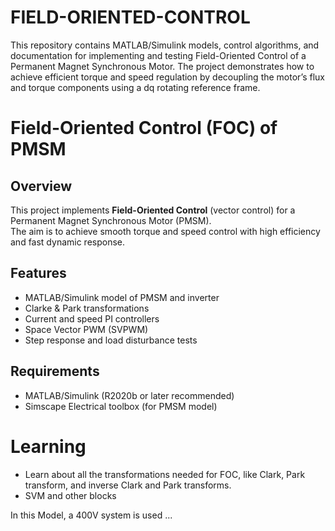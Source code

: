 # FIELD-ORIENTED-CONTROL
This repository contains MATLAB/Simulink models, control algorithms, and documentation for implementing and testing Field-Oriented Control of a Permanent Magnet Synchronous Motor. The project demonstrates how to achieve efficient torque and speed regulation by decoupling the motor’s flux and torque components using a dq rotating reference frame.
# Field-Oriented Control (FOC) of PMSM

## Overview
This project implements **Field-Oriented Control** (vector control) for a Permanent Magnet Synchronous Motor (PMSM).  
The aim is to achieve smooth torque and speed control with high efficiency and fast dynamic response.

## Features
- MATLAB/Simulink model of PMSM and inverter
- Clarke & Park transformations
- Current and speed PI controllers
- Space Vector PWM (SVPWM)
- Step response and load disturbance tests

## Requirements
- MATLAB/Simulink (R2020b or later recommended)
- Simscape Electrical toolbox (for PMSM model)
  
# Learning
  - Learn about all the transformations needed for FOC, like Clark, Park transform, and inverse Clark and Park transforms.
- SVM and other blocks 

 In this Model, a 400V system is used ...

